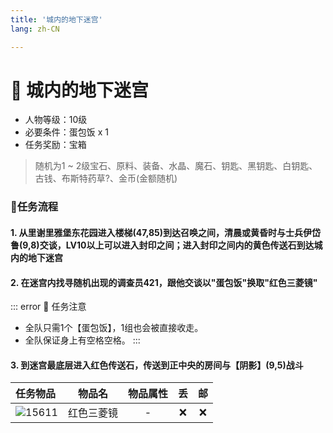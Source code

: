```yaml
---
title: '城内的地下迷宫'
lang: zh-CN

---
```


<RouterBack />

# 📜 城内的地下迷宫

- 人物等级：10级
- 必要条件：蛋包饭 x 1
- 任务奖励：宝箱
> 随机为1 ~ 2级宝石、原料、装备、水晶、魔石、钥匙、黑钥匙、白钥匙、古钱、布斯特药草?、金币(金额随机)

### 📝任务流程

#### 1. 从里谢里雅堡东花园进入楼梯(47,85)到达召唤之间，清晨或黄昏时与士兵伊岱鲁(9,8)交谈，LV10以上可以进入封印之间；进入封印之间内的黄色传送石到达城内的地下迷宫

#### 2. 在迷宫内找寻随机出现的调查员421，跟他交谈以"蛋包饭"换取"红色三菱镜"
::: error 🚨 任务注意
- 全队只需1个【蛋包饭】，1组也会被直接收走。
- 全队保证身上有空格空格。
:::

#### 3. 到迷宫最底层进入红色传送石，传送到正中央的房间与【阴影】(9,5)战斗




| 任务物品 | 物品名 | 物品属性 | 丢 | 邮 |
| :---- |:-------------:|:-------------:|:-------------:|:-------------:|
| ![15611](https://user-images.githubusercontent.com/78347270/117137870-4f086b80-ade5-11eb-844e-cf61282ec43b.gif) |  红色三菱镜  |  -  |  :x:  |  :x:  |
